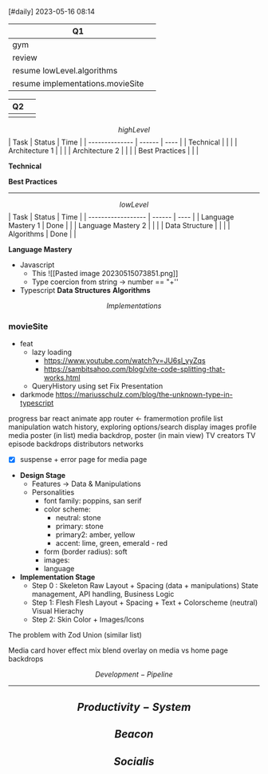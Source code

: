 [#daily]
2023-05-16
08:14


| Q1                               |     |
| -------------------------------- | --- |
| gym                              |     |
| review                           |     |
| resume lowLevel.algorithms       |     |
| resume implementations.movieSite |     |

| Q2  |     |
| --- | --- |
|     |     |
  



$$highLevel$$
| Task           | Status | Time |
| -------------- | ------ | ---- |
| Technical      |        |      |
| Architecture 1 |        |      |
| Architecture 2 |        |      |
| Best Practices |        |      |

**Technical**

**Best Practices**


****
$$lowLevel$$
| Task               | Status | Time |
| ------------------ | ------ | ---- |
| Language Mastery 1 | Done   |      |
| Language Mastery 2 |        |      |
| Data Structure     |        |      |
| Algorithms         | Done       |      |

**Language Mastery**
- Javascript
	- This ![[Pasted image 20230515073851.png]]
	- Type coercion from string -> number == "+''
- Typescript
**Data Structures**
**Algorithms**


$$Implementations$$
### **movieSite**
- feat
	- lazy loading
		- https://www.youtube.com/watch?v=JU6sl_yyZqs
		- https://sambitsahoo.com/blog/vite-code-splitting-that-works.html
	- QueryHistory using set
Fix
Presentation
- darkmode
	https://mariusschulz.com/blog/the-unknown-type-in-typescript

progress bar
react animate
	app router <- framermotion
	profile list manipulation
	watch history, exploring options/search display
images
	profile
	media poster (in list)
	media backdrop, poster (in main view)
	TV creators
	TV episode backdrops
	distributors
	networks
- [x] suspense + error page for media page

- **Design Stage**
	- Features -> Data & Manipulations
	- Personalities
		- font family: poppins, san serif
		- color scheme: 
			- neutral: stone
			- primary: stone
			- primary2: amber, yellow
			- accent: lime, green, emerald - red
		- form (border radius): soft
		- images: 
		- language
-  **Implementation Stage**
	- Step 0 : Skeleton
		Raw Layout + Spacing  (data + manipulations)
		State management, API handling, Business Logic
	- Step 1: Flesh
		Flesh Layout + Spacing + Text + Colorscheme (neutral)
		Visual Hierachy
	- Step 2:  Skin
		Color + Images/Icons


The problem with Zod Union (similar list)

Media card hover effect
mix blend overlay on media vs home page backdrops






$$Development-Pipeline$$


***
##  $$Productivity-System$$
## $$Beacon$$

## $$Socialis$$


